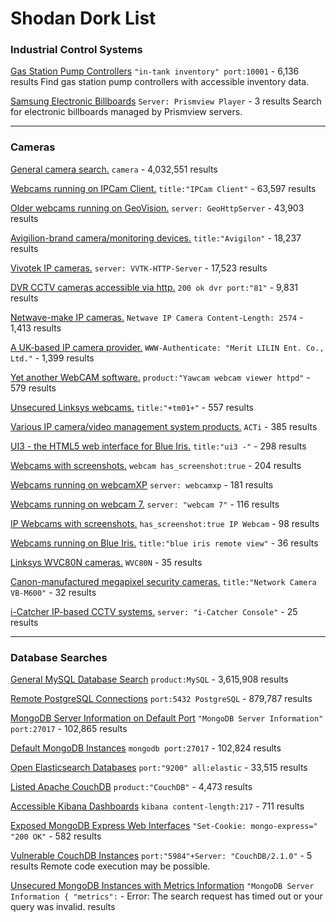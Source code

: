 # Shodan Dork List

### Industrial Control Systems

[Gas Station Pump Controllers](https://www.shodan.io/search?query=%22in-tank%20inventory%22%20port%3A10001)
`"in-tank inventory" port:10001` - 6,136 results
Find gas station pump controllers with accessible inventory data.

[Samsung Electronic Billboards](https://www.shodan.io/search?query=Server%3A%20Prismview%20Player)
`Server: Prismview Player` - 3 results
Search for electronic billboards managed by Prismview servers.


---

### Cameras

[General camera search.](https://www.shodan.io/search?query=camera)
`camera` - 4,032,551 results


[Webcams running on IPCam Client.](https://www.shodan.io/search?query=title%3A%22IPCam%20Client%22)
`title:"IPCam Client"` - 63,597 results


[Older webcams running on GeoVision.](https://www.shodan.io/search?query=server%3A%20GeoHttpServer)
`server: GeoHttpServer` - 43,903 results


[Avigilion-brand camera/monitoring devices.](https://www.shodan.io/search?query=title%3A%22Avigilon%22)
`title:"Avigilon"` - 18,237 results


[Vivotek IP cameras.](https://www.shodan.io/search?query=server%3A%20VVTK-HTTP-Server)
`server: VVTK-HTTP-Server` - 17,523 results


[DVR CCTV cameras accessible via http.](https://www.shodan.io/search?query=200%20ok%20dvr%20port%3A%2281%22)
`200 ok dvr port:"81"` - 9,831 results


[Netwave-make IP cameras.](https://www.shodan.io/search?query=Netwave%20IP%20Camera%20Content-Length%3A%202574)
`Netwave IP Camera Content-Length: 2574` - 1,413 results


[A UK-based IP camera provider.](https://www.shodan.io/search?query=WWW-Authenticate%3A%20%22Merit%20LILIN%20Ent.%20Co.%2C%20Ltd.%22)
`WWW-Authenticate: "Merit LILIN Ent. Co., Ltd."` - 1,399 results


[Yet another WebCAM software.](https://www.shodan.io/search?query=product%3A%22Yawcam%20webcam%20viewer%20httpd%22)
`product:"Yawcam webcam viewer httpd"` - 579 results


[Unsecured Linksys webcams.](https://www.shodan.io/search?query=title%3A%22%2Btm01%2B%22)
`title:"+tm01+"` - 557 results


[Various IP camera/video management system products.](https://www.shodan.io/search?query=ACTi)
`ACTi` - 385 results


[UI3 - the HTML5 web interface for Blue Iris.](https://www.shodan.io/search?query=title%3A%22ui3%20-%22)
`title:"ui3 -"` - 298 results


[Webcams with screenshots.](https://www.shodan.io/search?query=webcam%20has_screenshot%3Atrue)
`webcam has_screenshot:true` - 204 results


[Webcams running on webcamXP](https://www.shodan.io/search?query=server%3A%20webcamxp)
`server: webcamxp` - 181 results


[Webcams running on webcam 7.](https://www.shodan.io/search?query=server%3A%20%22webcam%207%22)
`server: "webcam 7"` - 116 results


[IP Webcams with screenshots.](https://www.shodan.io/search?query=has_screenshot%3Atrue%20IP%20Webcam)
`has_screenshot:true IP Webcam` - 98 results


[Webcams running on Blue Iris.](https://www.shodan.io/search?query=title%3A%22blue%20iris%20remote%20view%22)
`title:"blue iris remote view"` - 36 results


[Linksys WVC80N cameras.](https://www.shodan.io/search?query=WVC80N)
`WVC80N` - 35 results


[Canon-manufactured megapixel security cameras.](https://www.shodan.io/search?query=title%3A%22Network%20Camera%20VB-M600%22)
`title:"Network Camera VB-M600"` - 32 results


[i-Catcher IP-based CCTV systems.](https://www.shodan.io/search?query=server%3A%20%22i-Catcher%20Console%22)
`server: "i-Catcher Console"` - 25 results



---

### Database Searches

[General MySQL Database Search](https://www.shodan.io/search?query=product%3AMySQL)
`product:MySQL` - 3,615,908 results


[Remote PostgreSQL Connections](https://www.shodan.io/search?query=port%3A5432%20PostgreSQL)
`port:5432 PostgreSQL` - 879,787 results


[MongoDB Server Information on Default Port](https://www.shodan.io/search?query=%22MongoDB%20Server%20Information%22%20port%3A27017)
`"MongoDB Server Information" port:27017` - 102,865 results


[Default MongoDB Instances](https://www.shodan.io/search?query=mongodb%20port%3A27017)
`mongodb port:27017` - 102,824 results


[Open Elasticsearch Databases](https://www.shodan.io/search?query=port%3A%229200%22%20all%3Aelastic)
`port:"9200" all:elastic` - 33,515 results


[Listed Apache CouchDB](https://www.shodan.io/search?query=product%3A%22CouchDB%22)
`product:"CouchDB"` - 4,473 results


[Accessible Kibana Dashboards](https://www.shodan.io/search?query=kibana%20content-length%3A217)
`kibana content-length:217` - 711 results


[Exposed MongoDB Express Web Interfaces](https://www.shodan.io/search?query=%22Set-Cookie%3A%20mongo-express%3D%22%20%22200%20OK%22)
`"Set-Cookie: mongo-express=" "200 OK"` - 582 results


[Vulnerable CouchDB Instances](https://www.shodan.io/search?query=port%3A%225984%22%2BServer%3A%20%22CouchDB/2.1.0%22)
`port:"5984"+Server: "CouchDB/2.1.0"` - 5 results
Remote code execution may be possible.

[Unsecured MongoDB Instances with Metrics Information](https://www.shodan.io/search?query=%22MongoDB%20Server%20Information%20%7B%20%22metrics%22%3A)
`"MongoDB Server Information { "metrics":` - Error: The search request has timed out or your query was invalid. results


